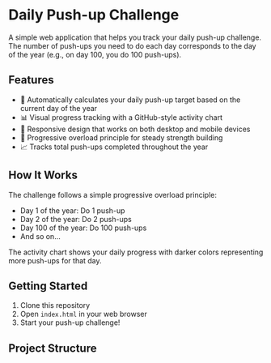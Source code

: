 # Daily Push-up Challenge

A simple web application that helps you track your daily push-up challenge. The number of push-ups you need to do each day corresponds to the day of the year (e.g., on day 100, you do 100 push-ups).

## Features

- 📅 Automatically calculates your daily push-up target based on the current day of the year
- 📊 Visual progress tracking with a GitHub-style activity chart
- 📱 Responsive design that works on both desktop and mobile devices
- 💪 Progressive overload principle for steady strength building
- 📈 Tracks total push-ups completed throughout the year

## How It Works

The challenge follows a simple progressive overload principle:

- Day 1 of the year: Do 1 push-up
- Day 2 of the year: Do 2 push-ups
- Day 100 of the year: Do 100 push-ups
- And so on...

The activity chart shows your daily progress with darker colors representing more push-ups for that day.

## Getting Started

1. Clone this repository
2. Open `index.html` in your web browser
3. Start your push-up challenge!

## Project Structure
